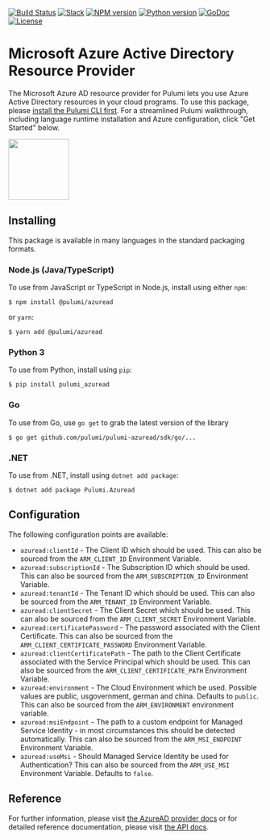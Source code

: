[![Build Status](https://travis-ci.com/pulumi/pulumi-azuread.svg?token=eHg7Zp5zdDDJfTjY8ejq&branch=master)](https://travis-ci.com/pulumi/pulumi-azuread)
[![Slack](http://www.pulumi.com/images/docs/badges/slack.svg)](https://slack.pulumi.com)
[![NPM version](https://badge.fury.io/js/%40pulumi%2Fazuread.svg)](https://npmjs.com/package/@pulumi/azuread)
[![Python version](https://badge.fury.io/py/pulumi-azuread.svg)](https://pypi.org/project/pulumi-azuread)
[![GoDoc](https://godoc.org/github.com/pulumi/pulumi-azuread?status.svg)](https://godoc.org/github.com/pulumi/pulumi-azuread)
[![License](https://img.shields.io/npm/l/%40pulumi%2Fpulumi.svg)](https://github.com/pulumi/pulumi-azuread/blob/master/LICENSE)

# Microsoft Azure Active Directory Resource Provider

The Microsoft Azure AD resource provider for Pulumi lets you use Azure Active Directory resources in your cloud programs.  To use
this package, please [install the Pulumi CLI first](https://pulumi.io/). For a streamlined Pulumi walkthrough, including language runtime installation and Azure configuration, click "Get Started" below.

<div>
    <a href="https://www.pulumi.com/docs/get-started/azure" title="Get Started">
       <img src="https://www.pulumi.com/images/get-started.svg" width="120">
    </a>
</div>

## Installing

This package is available in many languages in the standard packaging formats.

### Node.js (Java/TypeScript)

To use from JavaScript or TypeScript in Node.js, install using either `npm`:

    $ npm install @pulumi/azuread

or `yarn`:

    $ yarn add @pulumi/azuread

### Python 3

To use from Python, install using `pip`:

    $ pip install pulumi_azuread

### Go

To use from Go, use `go get` to grab the latest version of the library

    $ go get github.com/pulumi/pulumi-azuread/sdk/go/...

### .NET

To use from .NET, install using `dotnet add package`:

    $ dotnet add package Pulumi.Azuread

## Configuration

The following configuration points are available:

- `azuread:clientId` - The Client ID which should be used. This can also be sourced from the `ARM_CLIENT_ID` Environment 
   Variable.
- `azuread:subscriptionId` - The Subscription ID which should be used. This can also be sourced from the `ARM_SUBSCRIPTION_ID` 
   Environment Variable.
- `azuread:tenantId` - The Tenant ID which should be used. This can also be sourced from the `ARM_TENANT_ID` Environment 
   Variable.
- `azuread:clientSecret` - The Client Secret which should be used. This can also be sourced from the `ARM_CLIENT_SECRET` 
   Environment Variable.
- `azuread:certificatePassword` - The password associated with the Client Certificate. This can also be sourced from 
   the `ARM_CLIENT_CERTIFICATE_PASSWORD` Environment Variable.
- `azuread:clientCertificatePath` - The path to the Client Certificate associated with the Service Principal which should 
   be used. This can also be sourced from the `ARM_CLIENT_CERTIFICATE_PATH` Environment Variable.
- `azuread:environment` -  The Cloud Environment which be used. Possible values are public, usgovernment, german and china. 
   Defaults to `public`. This can also be sourced from the `ARM_ENVIRONMENT` environment variable.
- `azuread:msiEndpoint` - The path to a custom endpoint for Managed Service Identity - in most circumstances this should
   be detected automatically. This can also be sourced from the `ARM_MSI_ENDPOINT` Environment Variable.
- `azuread:useMsi` - Should Managed Service Identity be used for Authentication? This can also be sourced from the 
   `ARM_USE_MSI` Environment Variable. Defaults to `false`.
   
## Reference

For further information, please visit [the AzureAD provider docs](https://www.pulumi.com/docs/intro/cloud-providers/azuread) or for detailed reference documentation, please visit [the API docs](https://www.pulumi.com/docs/reference/pkg/azuread).
